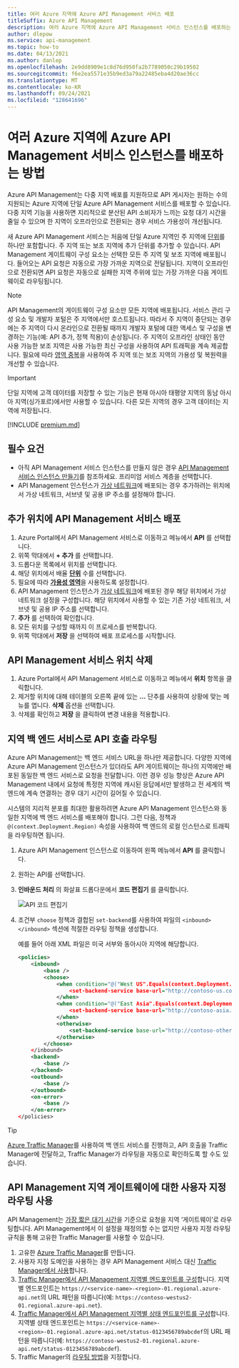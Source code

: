 ```yaml
---
title: 여러 Azure 지역에 Azure API Management 서비스 배포
titleSuffix: Azure API Management
description: 여러 Azure 지역에 Azure API Management 서비스 인스턴스를 배포하는 방법에 대해 알아봅니다.
author: dlepow
ms.service: api-management
ms.topic: how-to
ms.date: 04/13/2021
ms.author: danlep
ms.openlocfilehash: 2e9dd8909e1c8d76d950fa2b7789050c29b19502
ms.sourcegitcommit: f6e2ea5571e35b9ed3a79a22485eba4d20ae36cc
ms.translationtype: MT
ms.contentlocale: ko-KR
ms.lasthandoff: 09/24/2021
ms.locfileid: "128641696"
---
```

# <a name="how-to-deploy-an-azure-api-management-service-instance-to-multiple-azure-regions"></a>여러 Azure 지역에 Azure API Management 서비스 인스턴스를 배포하는 방법

Azure API Management는 다중 지역 배포를 지원하므로 API 게시자는 원하는 수의 지원되는 Azure 지역에 단일 Azure API Management 서비스를 배포할 수 있습니다. 다중 지역 기능을 사용하면 지리적으로 분산된 API 소비자가 느끼는 요청 대기 시간을 줄일 수 있으며 한 지역이 오프라인으로 전환되는 경우 서비스 가용성이 개선됩니다.

새 Azure API Management 서비스는 처음에 단일 Azure 지역인 주 지역에 [단위][unit]를 하나만 포함합니다. 주 지역 또는 보조 지역에 추가 단위를 추가할 수 있습니다. API Management 게이트웨이 구성 요소는 선택한 모든 주 지역 및 보조 지역에 배포됩니다. 들어오는 API 요청은 자동으로 가장 가까운 지역으로 전달됩니다. 지역이 오프라인으로 전환되면 API 요청은 자동으로 실패한 지역 주위에 있는 가장 가까운 다음 게이트웨이로 라우팅됩니다.

> [!NOTE]
> API Management의 게이트웨이 구성 요소만 모든 지역에 배포됩니다. 서비스 관리 구성 요소 및 개발자 포털은 주 지역에서만 호스트됩니다. 따라서 주 지역이 중단되는 경우에는 주 지역이 다시 온라인으로 전환될 때까지 개발자 포털에 대한 액세스 및 구성을 변경하는 기능(예: API 추가, 정책 적용)이 손상됩니다. 주 지역이 오프라인 상태인 동안 사용 가능한 보조 지역은 사용 가능한 최신 구성을 사용하여 API 트래픽을 계속 제공합니다. 필요에 따라 [영역 중복](zone-redundancy.md)을 사용하여 주 지역 또는 보조 지역의 가용성 및 복원력을 개선할 수 있습니다.

>[!IMPORTANT]
> 단일 지역에 고객 데이터를 저장할 수 있는 기능은 현재 아시아 태평양 지역의 동남 아시아 지역(싱가포르)에서만 사용할 수 있습니다. 다른 모든 지역의 경우 고객 데이터는 지역에 저장됩니다.

[!INCLUDE [premium.md](../../includes/api-management-availability-premium.md)]


## <a name="prerequisites"></a>필수 요건

* 아직 API Management 서비스 인스턴스를 만들지 않은 경우 [API Management 서비스 인스턴스 만들기](get-started-create-service-instance.md)를 참조하세요. 프리미엄 서비스 계층을 선택합니다.
* API Management 인스턴스가 [가상 네트워크](api-management-using-with-vnet.md)에 배포되는 경우 추가하려는 위치에서 가상 네트워크, 서브넷 및 공용 IP 주소를 설정해야 합니다.

## <a name="deploy-api-management-service-to-an-additional-location"></a><a name="add-region"> </a>추가 위치에 API Management 서비스 배포

1. Azure Portal에서 API Management 서비스로 이동하고 메뉴에서 **API** 를 선택합니다.
1. 위쪽 막대에서 **+ 추가** 를 선택합니다.
1. 드롭다운 목록에서 위치를 선택합니다.
1. 해당 위치에서 배율 **[단위](upgrade-and-scale.md)** 수를 선택합니다.
1. 필요에 따라 [**가용성 영역**](zone-redundancy.md)을 사용하도록 설정합니다.
1. API Management 인스턴스가 [가상 네트워크](api-management-using-with-vnet.md)에 배포된 경우 해당 위치에서 가상 네트워크 설정을 구성합니다. 해당 위치에서 사용할 수 있는 기존 가상 네트워크, 서브넷 및 공용 IP 주소를 선택합니다.
1. **추가** 를 선택하여 확인합니다.
1. 모든 위치를 구성할 때까지 이 프로세스를 반복합니다.
1. 위쪽 막대에서 **저장** 을 선택하여 배포 프로세스를 시작합니다.

## <a name="delete-an-api-management-service-location"></a><a name="remove-region"> </a>API Management 서비스 위치 삭제

1. Azure Portal에서 API Management 서비스로 이동하고 메뉴에서 **위치** 항목을 클릭합니다.
2. 제거할 위치에 대해 테이블의 오른쪽 끝에 있는 **...** 단추를 사용하여 상황에 맞는 메뉴를 엽니다. **삭제** 옵션을 선택합니다.
3. 삭제를 확인하고 **저장** 을 클릭하여 변경 내용을 적용합니다.

## <a name="route-api-calls-to-regional-backend-services"></a><a name="route-backend"> </a>지역 백 엔드 서비스로 API 호출 라우팅

Azure API Management는 백 엔드 서비스 URL을 하나만 제공합니다. 다양한 지역에 Azure API Management 인스턴스가 있더라도 API 게이트웨이는 하나의 지역에만 배포된 동일한 백 엔드 서비스로 요청을 전달합니다. 이런 경우 성능 향상은 Azure API Management 내에서 요청에 특정한 지역에 캐시된 응답에서만 발생하고 전 세계의 백 엔드에 계속 연결하는 경우 대기 시간이 길어질 수 있습니다.

시스템의 지리적 분포를 최대한 활용하려면 Azure API Management 인스턴스와 동일한 지역에 백 엔드 서비스를 배포해야 합니다. 그런 다음, 정책과 `@(context.Deployment.Region)` 속성을 사용하여 백 엔드의 로컬 인스턴스로 트래픽을 라우팅하면 됩니다.

1. Azure API Management 인스턴스로 이동하여 왼쪽 메뉴에서 **API** 를 클릭합니다.
2. 원하는 API를 선택합니다.
3. **인바운드 처리** 의 화살표 드롭다운에서 **코드 편집기** 를 클릭합니다.

    ![API 코드 편집기](./media/api-management-howto-deploy-multi-region/api-management-api-code-editor.png)

4. 조건부 `choose` 정책과 결합된 `set-backend`를 사용하여 파일의 `<inbound> </inbound>` 섹션에 적절한 라우팅 정책을 생성합니다.

    예를 들어 아래 XML 파일은 미국 서부와 동아시아 지역에 해당합니다.

    ```xml
    <policies>
        <inbound>
            <base />
            <choose>
                <when condition="@("West US".Equals(context.Deployment.Region, StringComparison.OrdinalIgnoreCase))">
                    <set-backend-service base-url="http://contoso-us.com/" />
                </when>
                <when condition="@("East Asia".Equals(context.Deployment.Region, StringComparison.OrdinalIgnoreCase))">
                    <set-backend-service base-url="http://contoso-asia.com/" />
                </when>
                <otherwise>
                    <set-backend-service base-url="http://contoso-other.com/" />
                </otherwise>
            </choose>
        </inbound>
        <backend>
            <base />
        </backend>
        <outbound>
            <base />
        </outbound>
        <on-error>
            <base />
        </on-error>
    </policies>
    ```

> [!TIP]
> [Azure Traffic Manager](https://azure.microsoft.com/services/traffic-manager/)를 사용하여 백 엔드 서비스를 진행하고, API 호출을 Traffic Manager에 전달하고, Traffic Manager가 라우팅을 자동으로 확인하도록 할 수도 있습니다.

## <a name="use-custom-routing-to-api-management-regional-gateways"></a><a name="custom-routing"> </a>API Management 지역 게이트웨이에 대한 사용자 지정 라우팅 사용

API Management는 [가장 짧은 대기 시간](../traffic-manager/traffic-manager-routing-methods.md#performance)을 기준으로 요청을 지역 ‘게이트웨이’로 라우팅합니다. API Management에서 이 설정을 재정의할 수는 없지만 사용자 지정 라우팅 규칙을 통해 고유한 Traffic Manager를 사용할 수 있습니다.

1. 고유한 [Azure Traffic Manager](https://azure.microsoft.com/services/traffic-manager/)를 만듭니다.
1. 사용자 지정 도메인을 사용하는 경우 API Management 서비스 대신 [Traffic Manager에서 사용](../traffic-manager/traffic-manager-point-internet-domain.md)합니다.
1. [Traffic Manager에서 API Management 지역별 엔드포인트를 구성](../traffic-manager/traffic-manager-manage-endpoints.md)합니다. 지역별 엔드포인트는 `https://<service-name>-<region>-01.regional.azure-api.net`의 URL 패턴을 따릅니다(예: `https://contoso-westus2-01.regional.azure-api.net`).
1. [Traffic Manager에서 API Management 지역별 상태 엔드포인트를 구성](../traffic-manager/traffic-manager-monitoring.md)합니다. 지역별 상태 엔드포인트는 `https://<service-name>-<region>-01.regional.azure-api.net/status-0123456789abcdef`의 URL 패턴을 따릅니다(예: `https://contoso-westus2-01.regional.azure-api.net/status-0123456789abcdef`).
1. Traffic Manager의 [라우팅 방법](../traffic-manager/traffic-manager-routing-methods.md)을 지정합니다.

[create an api management service instance]: get-started-create-service-instance.md
[get started with azure api management]: get-started-create-service-instance.md
[deploy an api management service instance to a new region]: #add-region
[delete an api management service instance from a region]: #remove-region
[unit]: https://azure.microsoft.com/pricing/details/api-management/
[premium]: https://azure.microsoft.com/pricing/details/api-management/
